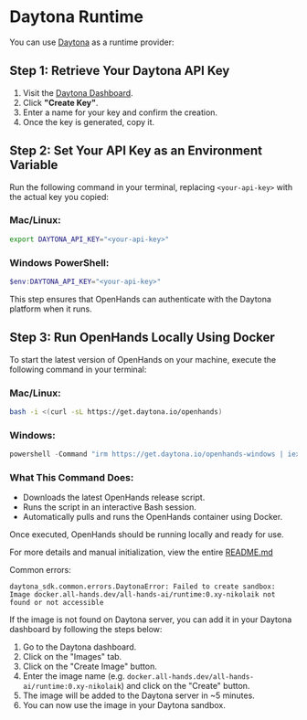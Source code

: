 # Daytona Runtime

You can use [Daytona](https://www.daytona.io/) as a runtime provider:

## Step 1: Retrieve Your Daytona API Key
1. Visit the [Daytona Dashboard](https://app.daytona.io/dashboard/keys).
2. Click **"Create Key"**.
3. Enter a name for your key and confirm the creation.
4. Once the key is generated, copy it.

## Step 2: Set Your API Key as an Environment Variable
Run the following command in your terminal, replacing `<your-api-key>` with the actual key you copied:

### Mac/Linux:
```bash
export DAYTONA_API_KEY="<your-api-key>"
```

### Windows PowerShell:
```powershell
$env:DAYTONA_API_KEY="<your-api-key>"
```

This step ensures that OpenHands can authenticate with the Daytona platform when it runs.

## Step 3: Run OpenHands Locally Using Docker
To start the latest version of OpenHands on your machine, execute the following command in your terminal:

### Mac/Linux:
```bash
bash -i <(curl -sL https://get.daytona.io/openhands)
```

### Windows:
```powershell
powershell -Command "irm https://get.daytona.io/openhands-windows | iex"
```

### What This Command Does:
- Downloads the latest OpenHands release script.
- Runs the script in an interactive Bash session.
- Automatically pulls and runs the OpenHands container using Docker.

Once executed, OpenHands should be running locally and ready for use.

For more details and manual initialization, view the entire [README.md](https://github.com/All-Hands-AI/OpenHands/blob/main/openhands/runtime/impl/daytona/README.md)

Common errors:

```
daytona_sdk.common.errors.DaytonaError: Failed to create sandbox: Image docker.all-hands.dev/all-hands-ai/runtime:0.xy-nikolaik not found or not accessible
```

If the image is not found on Daytona server, you can add it in your Daytona dashboard by following the steps below:

1. Go to the Daytona dashboard.
2. Click on the "Images" tab.
3. Click on the "Create Image" button.
4. Enter the image name (e.g. `docker.all-hands.dev/all-hands-ai/runtime:0.xy-nikolaik`) and click on the "Create" button.
5. The image will be added to the Daytona server in ~5 minutes.
6. You can now use the image in your Daytona sandbox.

